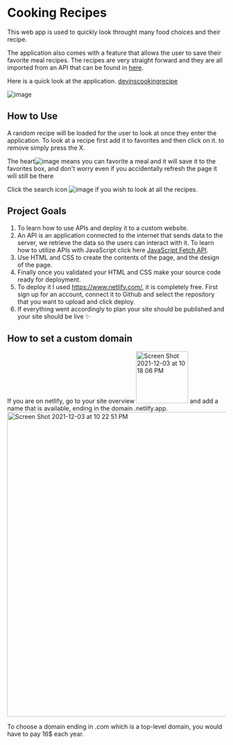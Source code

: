 # Cooking Recipes
This web app is used to quickly look throught many food choices and their recipe.

The application also comes with a feature that allows the user to save their favorite meal recipes. The recipes are very straight forward and they are all imported from an API that can be found in [here](https://github.com/public-apis/public-apis).

Here is a quick look at the application.
[devinscookingrecipe](https://devinscookingrecipe.netlify.app/)

![image](https://user-images.githubusercontent.com/66978846/144549339-f5881cdc-a8f9-470e-93e6-8c93d25fb603.png)

## How to Use
A random recipe will be loaded for the user to look at once they enter the application. To look at a recipe first add it to favorites and then click on it. to remove simply press the X.

The heart![image](https://user-images.githubusercontent.com/66978846/144542913-ac8726c8-ba8d-4024-9180-85fcf676a7d4.png) means you can favorite a meal and it will save it to the favorites box, and don't worry even if you accidentally refresh the page it will still be there

Click the search icon ![image](https://user-images.githubusercontent.com/66978846/144542606-f2fb1916-2a24-46c1-bd20-b9c09c2a757a.png) if you wish to look at all the recipes.

## Project Goals 
1. To learn how to use APIs and deploy it to a custom website.
2. An API is an application connected to the internet that sends data to the server, we retrieve the data so the users can interact with it. To learn how to utilize APIs with JavaScript click here [JavaScript Fetch API](https://www.javascripttutorial.net/javascript-fetch-api/).
3. Use HTML and CSS to create the contents of the page, and the design of the page.
4. Finally once you validated your HTML and CSS make your source code ready for deployment.
5. To deploy it I used https://www.netlify.com/, it is completely free. First sign up for an account, connect it to Github and select the repository that you want to upload and click deploy.
6. If everything went accordingly to plan your site should be published and your site should be live ✨

## How to set a custom domain
If you are on netlify, go to your site overview <img width="120" alt="Screen Shot 2021-12-03 at 10 18 06 PM" src="https://user-images.githubusercontent.com/66978846/144695050-703a5318-45b4-45ad-bdc3-8df73e2a535e.png"> and add a name that is available, ending in the domain .netlify.app.
<img width="703" alt="Screen Shot 2021-12-03 at 10 22 51 PM" src="https://user-images.githubusercontent.com/66978846/144695179-50f026b1-7175-466b-b0f1-193923d78062.png">

To choose a domain ending in .com which is a top-level domain, you would have to pay 16$ each year.
 
